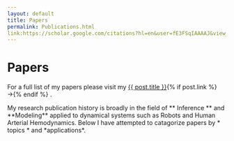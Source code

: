 ```yaml
---
layout: default
title: Papers
permalink: Publications.html
link:https://scholar.google.com/citations?hl=en&user=fE3FSqIAAAAJ&view_op=list_works&sortby=pubdate
---
```


<div class="blurb">
	<h1>Papers</h1>
	<p>For a full list of my papers please visit my
	<a href="{% if post.link %}{{ post.link }}{% else %}{{ post.url }}{% endif %}">{{ post.title }}</a>{% if post.link %}<span class="link-arrow"> &rarr;</span>{% endif %}
.</p>
	<p>My research publication history is broadly in the field of ** Inference ** and **Modeling** applied to
	dynamical systems such as Robots and Human Arterial Hemodynamics. 
	Below I have attempted to catagorize papers by * topics * and *applications*.</p>
</div><!-- /.blurb -->
